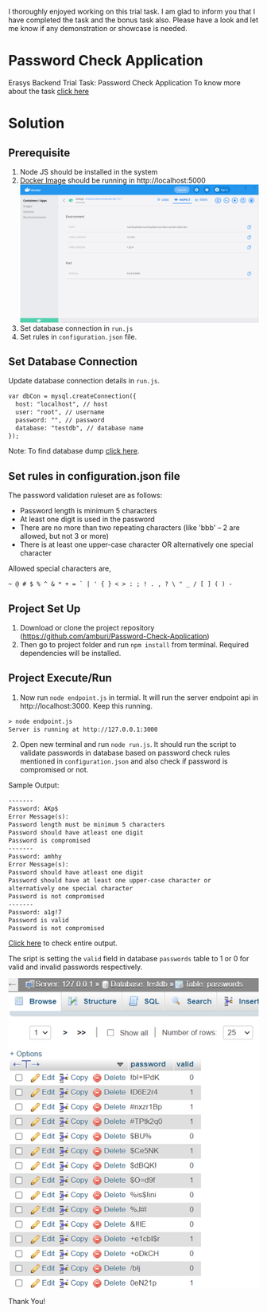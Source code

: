 I thoroughly enjoyed working on this trial task. I am glad to inform you that I have completed the task and the bonus task also. Please have a look and let me know if any demonstration or showcase is needed.

# Password Check Application
Erasys Backend Trial Task: Password Check Application
To know more about the task <a href="https://github.com/erasys/backend-trial-task">click here</a>


# Solution

## Prerequisite
1. Node JS should be installed in the system
2. <a href="https://hub.docker.com/r/erasys/compromised-pw-api">Docker Image</a> should be running in http://localhost:5000 
![](output/Docker-Image.PNG)
3. Set database connection in `run.js`
4. Set rules in `configuration.json` file.

## Set Database Connection
Update database connection details in `run.js`. 

```
var dbCon = mysql.createConnection({
  host: "localhost", // host
  user: "root", // username
  password: "", // password
  database: "testdb", // database name
});
```
Note: To find database dump <a href="https://github.com/erasys/backend-trial-task/blob/master/sqldump.sql">click here</a>. 

## Set rules in configuration.json file
The password validation ruleset are as follows:

- Password length is minimum 5 characters
- At least one digit is used in the password
- There are no more than two repeating characters (like 'bbb' – 2 are allowed, but not 3 or more)
- There is at least one upper-case character OR alternatively one special character

Allowed special characters are,
```
~ @ # $ % ^ & * + = ` | ' { } < > : ; ! . , ? \ " _ / [ ] ( ) - 
```

## Project Set Up
1. Download or clone the project repository (https://github.com/amburi/Password-Check-Application)
2. Then go to project folder and run `npm install` from terminal. Required dependencies will be installed.

## Project Execute/Run
1. Now run `node endpoint.js` in termial. It will run the server endpoint api in http://localhost:3000. Keep this running.

```
> node endpoint.js
Server is running at http://127.0.0.1:3000
```
2. Open new terminal and run `node run.js`. It should run the script to validate passwords in database based on password check rules mentioned in `configuration.json` and also check if password is compromised or not.

Sample Output:

```
------- 
Password: AKp$
Error Message(s):
Password length must be minimum 5 characters
Password should have atleast one digit
Password is compromised
-------
Password: amhhy
Error Message(s):
Password should have atleast one digit
Password should have at least one upper-case character or alternatively one special character
Password is not compromised
------- 
Password: a1g!7
Password is valid
Password is not compromised
```
<a href="output/log.txt">Click here</a> to check entire output.

The sript is setting the `valid` field in database `passwords` table to 1 or 0 for valid and invalid passwords respectively. 

![](output/Database-Output.PNG)


Thank You!
